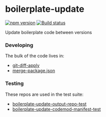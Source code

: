 # boilerplate-update

[![npm version](https://badge.fury.io/js/boilerplate-update.svg)](https://badge.fury.io/js/boilerplate-update)
[![Build status](https://ci.appveyor.com/api/projects/status/iobmwgpka2lwtq6s/branch/main?svg=true)](https://ci.appveyor.com/project/kellyselden/boilerplate-update/branch/main)

Update boilerplate code between versions

### Developing

The bulk of the code lives in:

* [git-diff-apply](https://github.com/kellyselden/git-diff-apply)
* [merge-package.json](https://github.com/kellyselden/merge-package.json)

### Testing

These repos are used in the test suite:

* [boilerplate-update-output-repo-test](https://github.com/kellyselden/boilerplate-update-output-repo-test)
* [boilerplate-update-codemod-manifest-test](https://github.com/kellyselden/boilerplate-update-codemod-manifest-test)
